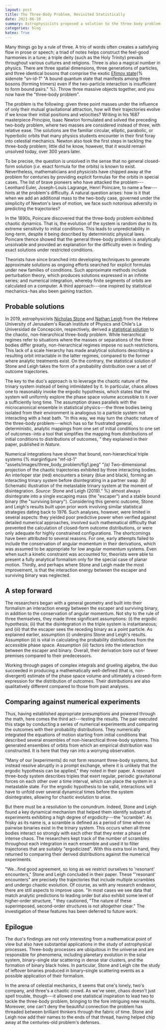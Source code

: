 ```yaml
---
layout: post
title: The Three-Body Problem, Revisited Statistically
date: 2021-06-10
summary: Astrophysicists proposed a solution to the three-body problem inspired by statistical mechanics.
categories: blog
katex: True
---
```


Many things go by a rule of three. A trio of words often creates a satisfying 
flow in prose or speech; a triad of notes helps construct the feel-good harmonies 
in a tune; a triple deity (such as the Holy Trinity) prevails throughout various 
cultures and religions. Three is also a magical number in physics. There are 
three spatial dimensions, three generations of particles, and three identical 
bosons that comprise the exotic 
[Efimov state](https://www.quantamagazine.org/in-efimov-state-physicists-find-a-surprising-rule-of-threes-20140527/){%
    sidenote "sn-id-1" "A bound quantum state that manifests among three bosons
    (forming trimers) even if the two-particle interaction is insufficient to 
    form bound pairs."
%}.
Throw three massive objects together, and you now have the "three-body problem".

The problem is the following: given three point masses under the influence of 
only their mutual gravitational attraction, how will their trajectories evolve 
if we know their initial positions and velocities? Writing in his 1687 
masterpiece *Principia*, Isaac Newton formulated and solved the preceding two-body 
problem, where two masses are considered instead of three, with relative ease. 
The solutions are the familiar circular, elliptic, parabolic, or hyperbolic orbits 
that many physics students encounter in their first foray into celestial mechanics. 
Newton also took the first steps in tackling the three-body problem; little did 
he know, however, that it would remain unsolved today, over 300 years later.

To be precise, the question is unsolved in the sense that no general closed-form 
solution (*i.e.* exact formula for the orbits) is known to exist. Nevertheless, 
mathematicians and physicists have chipped away at the problem for centuries by 
providing explicit formulas for the orbits in special cases. The list of brave 
pioneers who have attacked the problem---Leonhard Euler, Joseph-Louis Lagrange, 
Henri Poincare, to name a few---hints at the problem's difficulty. A natural 
question arises: how is it that when we add an additional mass to the two-body 
case, governed under the simplicity of Newton's laws of motion, we face such 
notorious adversity in predicting the trajectories?

In the 1890s, Poincare discovered that the three-body problem exhibited chaotic 
dynamics. That is, the evolution of the system is random due to its extreme 
sensitivity to initial conditions. This leads to unpredictability in long-term, 
despite it being described by deterministic physical laws. Poincare thence showed 
that the general three-body problem is analytically unsolvable and provided an 
explanation for the difficulty even in finding exact solutions under restricted 
conditions.

Theorists have since branched into developing techniques to generate approximate 
solutions as ongoing efforts searched for explicit formulas under new families 
of conditions. Such approximate methods include perturbation theory, which 
produces solutions expressed in an infinite series; and numerical integration, 
whereby finite segments of orbits are calculated on a computer. A third 
approach---one inspired by statistical mechanics - has also been gaining traction.

## Probable solutions
In 2019, astrophysicists 
[Nicholas Stone](https://phys.huji.ac.il/people/nicholas-chamberlain-stone) 
and [Nathan Leigh](http://www.astro.udec.cl/e/people/profs/nl.html)
from the Hebrew University of Jerusalem's Racah Institute of Physics and 
Chile's La Universidad de Concepción, respectively, derived a 
[statistical solution](https://www.nature.com/articles/s41586-019-1833-8) 
to the chaotic, non-hierarchical three-body problem. While hierarchical regimes 
refer to situations where the masses or separations of the three bodies differ 
greatly, non-hierarchical regimes impose no such restrictions. This lack of a 
scale hierarchy has made analytical solutions describing a resulting orbit 
intractable in the latter regimes, compared to the former where analytic 
treatments exist. On the contrary, the statistical solution of Stone and Leigh 
takes the form of a probability distribution over a set of outcome trajectories.

The key to the duo's approach is to leverage the chaotic nature of the trinary 
system instead of being intimidated by it. In particular, chaos allows one to 
reasonably invoke the ergodic hypothesis, which states that the system will 
uniformly explore the phase space volume accessible to it over a sufficiently 
long time. The assumption draws parallels with the microcanonical ensemble in 
statistical physics---the three bodies being isolated from their environment is 
analogous to a particle system not interacting with a heat bath. "In this way, 
we may turn the chaotic nature of the three-body problem---which has so far 
frustrated general, deterministic, analytic mappings from one set of initial 
conditions to one set of outcomes - into a tool that simplifies the mapping from 
distributions of initial conditions to distributions of outcomes, " they explained 
in their paper, published in *Nature*.

Numerical integrations have shown that bound, non-hierarchical triple systems 
{% 
    marginfigure "mf-id-1" "assets/images/three_body_problem/fig1.jpeg" 
    "*(a)* Two-dimensional projection of the chaotic trajectories exhibited by three 
    interacting bodies. An interloper star (red) encounters a binary (blue and black), 
    forming an interacting trinary system before disintegrating in a partner swap. 
    *(b)* Schematic illustration of the metastable trinary system at the moment of 
    disintegration. *Source:* Stone and Leigh (2019)."
%}
almost always disintegrate into a single escaping mass (the "escaper") and a 
stable bound binary (the "surviving binary"). Considering this generic outcome, 
Stone and Leigh's results built upon prior work involving similar statistical 
strategies dating back to 1976. Such analyses, however, were limited in several 
aspects: they yielded poor predictive power when verified against detailed numerical 
approaches, involved such mathematical difficulty that prevented the calculation 
of closed-form outcome distributions, or were only adequate for highly constrained 
configurations. The shortcomings have been attributed to several reasons. For one, 
early attempts failed to include the conservation of angular momentum in their 
derivations, which was assumed to be appropriate for low angular momentum systems. 
Even when such a kinetic constraint was accounted for, theorists were able to 
present a fully analytical formalism only for the special case of planar motion. 
Thirdly, and perhaps where Stone and Leigh made the most improvement, is that the 
interaction energy between the escaper and surviving binary was neglected.

## A step forward
The researchers began with a general geometry and built into their formalism an 
interaction energy between the escaper and surviving binary, in addition to the 
conservation of angular momentum. Not shy to the rule of three themselves, they 
made three significant assumptions: (i) the ergodic hypothesis; (ii) that the 
disintegration in the triple system is instantaneous; and (iii) that the escaper 
sees the receding binary as a point particle. As explained earlier, assumption 
(i) underpins Stone and Leigh's results. Assumption (ii) is vital in calculating 
the probability distributions from the accessible phase space. Assumption (iii) 
factors into the interaction between the escaper and binary. Overall, their 
derivation bore out of fewer premises compared to their predecessors.

Working through pages of complex integrals and grueling algebra, the duo succeeded 
in producing a mathematically well-defined (that is, non-divergent) estimate of 
the phase space volume and ultimately a closed-form expression for the distribution 
of outcomes. Their distributions are also qualitatively different compared to those 
from past analyses.

## Comparing against numerical experiments
Thus, having established appropriate presumptions and powered through the math, 
here comes the third act---testing the results. The pair executed this stage by 
conducting a series of numerical experiments and comparing the outcomes with their 
probability distributions. They numerically integrated the equations of motion 
starting from initial conditions that described several ensembles of non-hierarchical 
three-body systems. This generated ensembles of orbits from which an empirical 
distribution was constructed. It is here that they ran into a worrying observation.

"Many of our [experiments] do not form resonant three-body systems, but instead 
resolve abruptly in a prompt exchange, where it is unlikely that the ergodic 
hypothesis can be applied," they noted in their paper. A resonant three-body system 
describes triples that exert regular, periodic gravitational forces on each other 
over a time interval, which can place the system in a metastable state. For the 
ergodic hypothesis to be valid, interactions will have to unfold over several 
dynamical times before the system disintegrates, allowing for chaotic evolution 
to arise.

But there must be a resolution to the conundrum. Indeed, Stone and Leigh found 
a key dynamical mechanism that helped them identify subsets of experiments 
exhibiting a high degree of ergodicity---the "scramble". As frisky as its name is, 
a scramble is defined as a period of time when no pairwise binaries exist in the 
trinary system. This occurs when all three bodies interact so strongly with each 
other that they enter a phase of intense chaos. The researchers kept track of the 
number of scrambles throughout each integration in each ensemble and used it to 
filter trajectories that are suitably "ergodicized". With this extra tool in hand, 
they returned to comparing their derived distributions against the numerical experiments.

"We...find good agreement, so long as we restrict ourselves to 'resonant' encounters," 
Stone and Leigh concluded in their paper. These "'resonant' encounters" are precisely 
the trajectories that include multiple scrambles and undergo chaotic evolution. 
Of course, as with any research endeavor, there are still aspects to improve upon. 
"In most cases we see data that match analytic predictions to leading order but 
also exhibit some level of higher-order structure, " they cautioned, "The nature 
of these superimposed, second-order structures is not altogether clear." The 
investigation of these features has been deferred to future work.

## Epilogue
The duo's findings are not only interesting from a mathematical point of view 
but also have substantial applications in the study of astrophysical processes. 
Three-body processes are ubiquitous in the universe and are responsible for 
phenomena, including planetary evolution in the solar system, binary–single star 
scattering in dense star clusters, and the formation of binary black holes. 
In particular, Stone and Leigh cite the study of leftover binaries produced in 
binary–single scattering events as a possible application of their formalism.

In the arena of celestial mechanics, it seems that one's lonely, two's company, 
and three's a chaotic crowd. As we've seen, chaos doesn't just spell trouble, 
though---it allowed one statistical inspiration to lead two to tackle the 
three-body problem, bringing to the fore intriguing new results. Moreover, one 
can't deny the beautiful connection the problem has threaded between brilliant 
thinkers through the fabric of time. Stone and Leigh now add their names to the 
ends of that thread, having helped chip away at the centuries-old problem's defenses.
